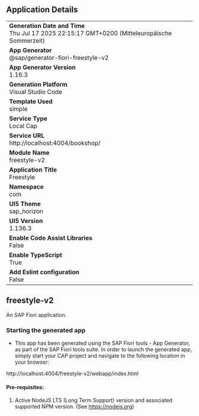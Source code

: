 ## Application Details
|               |
| ------------- |
|**Generation Date and Time**<br>Thu Jul 17 2025 22:15:17 GMT+0200 (Mitteleuropäische Sommerzeit)|
|**App Generator**<br>@sap/generator-fiori-freestyle-v2|
|**App Generator Version**<br>1.16.3|
|**Generation Platform**<br>Visual Studio Code|
|**Template Used**<br>simple|
|**Service Type**<br>Local Cap|
|**Service URL**<br>http://localhost:4004/bookshop/|
|**Module Name**<br>freestyle-v2|
|**Application Title**<br>Freestyle|
|**Namespace**<br>com|
|**UI5 Theme**<br>sap_horizon|
|**UI5 Version**<br>1.136.3|
|**Enable Code Assist Libraries**<br>False|
|**Enable TypeScript**<br>True|
|**Add Eslint configuration**<br>False|

## freestyle-v2

An SAP Fiori application.

### Starting the generated app

-   This app has been generated using the SAP Fiori tools - App Generator, as part of the SAP Fiori tools suite.  In order to launch the generated app, simply start your CAP project and navigate to the following location in your browser:

http://localhost:4004/freestyle-v2/webapp/index.html

#### Pre-requisites:

1. Active NodeJS LTS (Long Term Support) version and associated supported NPM version.  (See https://nodejs.org)


